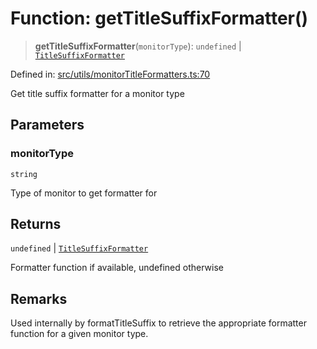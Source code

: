 # Function: getTitleSuffixFormatter()

> **getTitleSuffixFormatter**(`monitorType`): `undefined` \| [`TitleSuffixFormatter`](../type-aliases/TitleSuffixFormatter.md)

Defined in: [src/utils/monitorTitleFormatters.ts:70](https://github.com/Nick2bad4u/Uptime-Watcher/blob/8a1973382d5fe14c52996ecda381894eb7ecd4a6/src/utils/monitorTitleFormatters.ts#L70)

Get title suffix formatter for a monitor type

## Parameters

### monitorType

`string`

Type of monitor to get formatter for

## Returns

`undefined` \| [`TitleSuffixFormatter`](../type-aliases/TitleSuffixFormatter.md)

Formatter function if available, undefined otherwise

## Remarks

Used internally by formatTitleSuffix to retrieve the appropriate
formatter function for a given monitor type.
